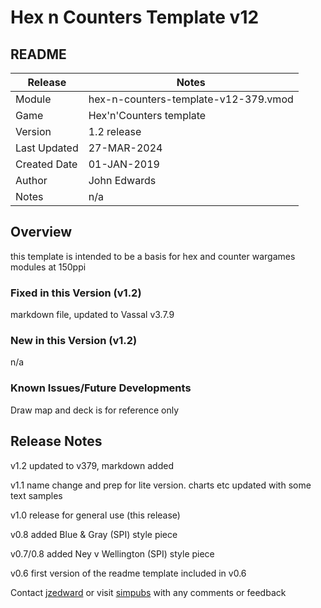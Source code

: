 # Hex n Counters Template v12

## README

|Release|Notes|
|---|---|
|Module|hex-n-counters-template-v12-379.vmod|
|Game|Hex'n'Counters template|
|Version|1.2 release|
|Last Updated|27-MAR-2024|
|Created Date|01-JAN-2019|
|Author|John Edwards|
|Notes|n/a|

## Overview
this template is intended to be a basis for hex and counter wargames modules at 150ppi

### Fixed in this Version (v1.2)
markdown file, updated to Vassal v3.7.9

### New in this Version (v1.2)
n/a

### Known Issues/Future Developments

Draw map and deck is for reference only

## Release Notes

v1.2
updated to v379, markdown added

v1.1
name change and prep for lite version.
charts etc updated with some text samples


v1.0
release for general use (this release)

v0.8
added Blue & Gray (SPI) style piece

v0.7/0.8
added Ney v Wellington (SPI) style piece

v0.6
first version of the readme template included in v0.6

Contact [jzedward](mailto:viqhzset@duck.com) or visit [simpubs](https://www.simpubs.org) with any comments or feedback